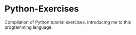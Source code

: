 # Python-Exercises
Compilation of Python tutorial exercises, introducing me to this programming language.
